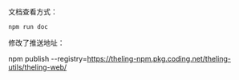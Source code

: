 文档查看方式：

`npm run doc`

修改了推送地址：

npm publish --registry=https://theling-npm.pkg.coding.net/theling-utils/theling-web/
